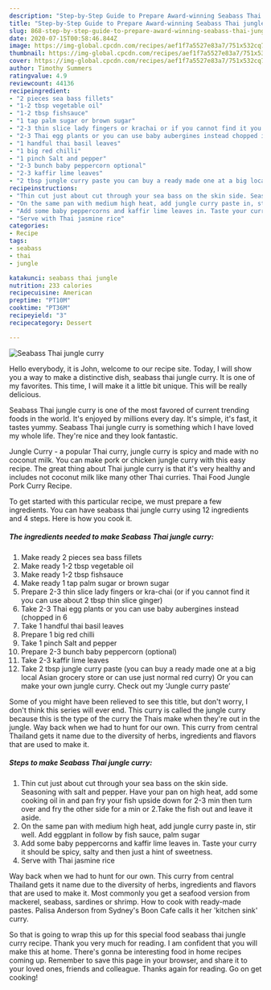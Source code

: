 ```yaml
---
description: "Step-by-Step Guide to Prepare Award-winning Seabass Thai jungle curry"
title: "Step-by-Step Guide to Prepare Award-winning Seabass Thai jungle curry"
slug: 868-step-by-step-guide-to-prepare-award-winning-seabass-thai-jungle-curry
date: 2020-07-15T00:58:46.844Z
image: https://img-global.cpcdn.com/recipes/aef1f7a5527e83a7/751x532cq70/seabass-thai-jungle-curry-recipe-main-photo.jpg
thumbnail: https://img-global.cpcdn.com/recipes/aef1f7a5527e83a7/751x532cq70/seabass-thai-jungle-curry-recipe-main-photo.jpg
cover: https://img-global.cpcdn.com/recipes/aef1f7a5527e83a7/751x532cq70/seabass-thai-jungle-curry-recipe-main-photo.jpg
author: Timothy Summers
ratingvalue: 4.9
reviewcount: 44136
recipeingredient:
- "2 pieces sea bass fillets"
- "1-2 tbsp vegetable oil"
- "1-2 tbsp fishsauce"
- "1 tap palm sugar or brown sugar"
- "2-3 thin slice lady fingers or krachai or if you cannot find it you can use about 2 tbsp thin slice ginger"
- "2-3 Thai egg plants or you can use baby aubergines instead chopped in 6"
- "1 handful thai basil leaves"
- "1 big red chilli"
- "1 pinch Salt and pepper"
- "2-3 bunch baby peppercorn optional"
- "2-3 kaffir lime leaves"
- "2 tbsp jungle curry paste you can buy a ready made one at a big local Asian grocery store or can use just normal red curry Or you can make your own jungle curry Check out my Jungle curry paste"
recipeinstructions:
- "Thin cut just about cut through your sea bass on the skin side. Seasoning with salt and pepper. Have your pan on high heat, add some cooking oil in and pan fry your fish upside down for 2-3 min then turn over and fry the other side for a min or 2.Take the fish out and leave it aside."
- "On the same pan with medium high heat, add jungle curry paste in, stir well. Add eggplant in follow by fish sauce, palm sugar"
- "Add some baby peppercorns and kaffir lime leaves in. Taste your curry it should be spicy, salty and then just a hint of sweetness."
- "Serve with Thai jasmine rice"
categories:
- Recipe
tags:
- seabass
- thai
- jungle

katakunci: seabass thai jungle 
nutrition: 233 calories
recipecuisine: American
preptime: "PT10M"
cooktime: "PT36M"
recipeyield: "3"
recipecategory: Dessert

---
```



![Seabass Thai jungle curry](https://img-global.cpcdn.com/recipes/aef1f7a5527e83a7/751x532cq70/seabass-thai-jungle-curry-recipe-main-photo.jpg)

Hello everybody, it is John, welcome to our recipe site. Today, I will show you a way to make a distinctive dish, seabass thai jungle curry. It is one of my favorites. This time, I will make it a little bit unique. This will be really delicious.

Seabass Thai jungle curry is one of the most favored of current trending foods in the world. It's enjoyed by millions every day. It's simple, it's fast, it tastes yummy. Seabass Thai jungle curry is something which I have loved my whole life. They're nice and they look fantastic.

Jungle Curry - a popular Thai curry, jungle curry is spicy and made with no coconut milk. You can make pork or chicken jungle curry with this easy recipe. The great thing about Thai jungle curry is that it&#39;s very healthy and includes not coconut milk like many other Thai curries. Thai Food Jungle Pork Curry Recipe.


To get started with this particular recipe, we must prepare a few ingredients. You can have seabass thai jungle curry using 12 ingredients and 4 steps. Here is how you cook it.

<!--inarticleads1-->

##### The ingredients needed to make Seabass Thai jungle curry:

1. Make ready 2 pieces sea bass fillets
1. Make ready 1-2 tbsp vegetable oil
1. Make ready 1-2 tbsp fishsauce
1. Make ready 1 tap palm sugar or brown sugar
1. Prepare 2-3 thin slice lady fingers or kra-chai (or if you cannot find it you can use about 2 tbsp thin slice ginger)
1. Take 2-3 Thai egg plants or you can use baby aubergines instead (chopped in 6
1. Take 1 handful thai basil leaves
1. Prepare 1 big red chilli
1. Take 1 pinch Salt and pepper
1. Prepare 2-3 bunch baby peppercorn (optional)
1. Take 2-3 kaffir lime leaves
1. Take 2 tbsp jungle curry paste (you can buy a ready made one at a big local Asian grocery store or can use just normal red curry) Or you can make your own jungle curry. Check out my ‘Jungle curry paste’


Some of you might have been relieved to see this title, but don&#39;t worry, I don&#39;t think this series will ever end. This curry is called the jungle curry because this is the type of the curry the Thais make when they&#39;re out in the jungle. Way back when we had to hunt for our own. This curry from central Thailand gets it name due to the diversity of herbs, ingredients and flavors that are used to make it. 

<!--inarticleads2-->

##### Steps to make Seabass Thai jungle curry:

1. Thin cut just about cut through your sea bass on the skin side. Seasoning with salt and pepper. Have your pan on high heat, add some cooking oil in and pan fry your fish upside down for 2-3 min then turn over and fry the other side for a min or 2.Take the fish out and leave it aside.
1. On the same pan with medium high heat, add jungle curry paste in, stir well. Add eggplant in follow by fish sauce, palm sugar
1. Add some baby peppercorns and kaffir lime leaves in. Taste your curry it should be spicy, salty and then just a hint of sweetness.
1. Serve with Thai jasmine rice


Way back when we had to hunt for our own. This curry from central Thailand gets it name due to the diversity of herbs, ingredients and flavors that are used to make it. Most commonly you get a seafood version from mackerel, seabass, sardines or shrimp. How to cook with ready-made pastes. Palisa Anderson from Sydney&#39;s Boon Cafe calls it her &#39;kitchen sink&#39; curry. 

So that is going to wrap this up for this special food seabass thai jungle curry recipe. Thank you very much for reading. I am confident that you will make this at home. There's gonna be interesting food in home recipes coming up. Remember to save this page in your browser, and share it to your loved ones, friends and colleague. Thanks again for reading. Go on get cooking!
